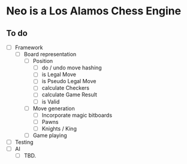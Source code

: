 # Neo is a Los Alamos Chess Engine

## To do
- [ ] Framework
  - [ ] Board representation
    - [ ] Position
      - [ ] do / undo move hashing
      - [ ] is Legal Move
      - [ ] is Pseudo Legal Move
      - [ ] calculate Checkers
      - [ ] calculate Game Result
      - [ ] is Valid
    - [ ] Move generation
      - [ ] Incorporate magic bitboards
      - [ ] Pawns
      - [ ] Knights / King
    - [ ] Game playing
- [ ] Testing
- [ ] AI
  - [ ] TBD.
